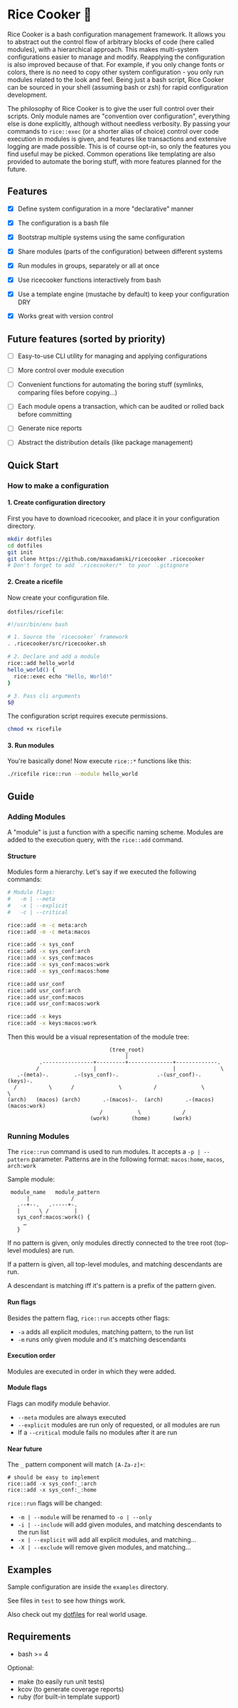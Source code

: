 # Rice Cooker 🍚

Rice Cooker is a bash configuration management framework. It allows you to abstract out the control flow of arbitrary blocks of code (here called modules), with a hierarchical approach. This makes multi-system configurations easier to manage and modify. Reapplying the configuration is also improved because of that. For example, if you only change fonts or colors, there is no need to copy other system configuration - you only run modules related to the look and feel. Being just a bash script, Rice Cooker can be sourced in your shell (assuming bash or zsh) for rapid configuration development.

The philosophy of Rice Cooker is to give the user full control over their scripts. Only module names are "convention over configuration", everything else is done explicitly, although without needless verbosity. By passing your commands to `rice::exec` (or a shorter alias of choice) control over code execution in modules is given, and features like transactions and extensive logging are made possible. This is of course opt-in, so only the features you find useful may be picked. Common operations like templating are also provided to automate the boring stuff, with more features planned for the future.



## Features

- [x] Define system configuration in a more "declarative" manner
- [x] The configuration is a bash file
- [x] Bootstrap multiple systems using the same configuration
- [x] Share modules (parts of the configuration) between different systems
- [x] Run modules in groups, separately or all at once
- [x] Use ricecooker functions interactively from bash
- [x] Use a template engine (mustache by default) to keep your configuration DRY
- [x] Works great with version control



## Future features (sorted by priority)

- [ ] Easy-to-use CLI utility for managing and applying configurations
- [ ] More control over module execution
- [ ] Convenient functions for automating the boring stuff (symlinks, comparing files before copying…)
- [ ] Each module opens a transaction, which can be audited or rolled back before committing
- [ ] Generate nice reports
- [ ] Abstract the distribution details (like package management)



## Quick Start

### How to make a configuration

#### 1. Create configuration directory

First you have to download ricecooker, and place it in your configuration directory.

```sh
mkdir dotfiles
cd dotfiles
git init
git clone https://github.com/maxadamski/ricecooker .ricecooker
# Don't forget to add `.ricecooker/*` to your `.gitignore`
```


#### 2. Create a ricefile

Now create your configuration file.

`dotfiles/ricefile`:
```sh
#!/usr/bin/env bash

# 1. Source the `ricecooker` framework
. .ricecooker/src/ricecooker.sh

# 2. Declare and add a module
rice::add hello_world
hello_world() {
  rice::exec echo "Hello, World!"
}

# 3. Pass cli arguments
$@
```

The configuration script requires execute permissions.

```sh
chmod +x ricefile
```


#### 3. Run modules

You're basically done! Now execute `rice::*` functions like this:

```sh
./ricefile rice::run --module hello_world
```



## Guide

### Adding Modules

A "module" is just a function with a specific naming scheme. Modules are added to the execution query, with the `rice::add` command.


#### Structure

Modules form a hierarchy. Let's say if we executed the following commands:

```sh
# Module flags:
#   -m | --meta
#   -x | --explicit
#   -c | --critical

rice::add -m -c meta:arch
rice::add -m -c meta:macos

rice::add -x sys_conf
rice::add -x sys_conf:arch
rice::add -x sys_conf:macos
rice::add -x sys_conf:macos:work
rice::add -x sys_conf:macos:home

rice::add usr_conf
rice::add usr_conf:arch
rice::add usr_conf:macos
rice::add usr_conf:macos:work

rice::add -x keys
rice::add -x keys:macos:work
```

Then this would be a visual representation of the module tree:

```
                                (tree_root)
                                     |
          .----------------+---------+--------------+-------------.
         /                 |                        |              \
   .-(meta)-.        .-(sys_conf)-.            .-(usr_conf)-.    (keys)-.
  /          \      /              \          /              \           \
(arch)   (macos) (arch)       .-(macos)-.  (arch)       .-(macos)   (macos:work)
                             /           \             /
                          (work)       (home)       (work)
```


### Running Modules

The `rice::run` command is used to run modules. It accepts a `-p | --pattern` parameter. 
Patterns are in the following format: `macos:home`, `macos`, `arch:work`

Sample module:

```
 module_name   module_pattern
      |             /
   .--+--.   .-----+-.
   |      \ /        |
   sys_conf:macos:work() {
     …
   }
```

If no pattern is given, only modules directly connected to the tree root (top-level modules) are run.

If a pattern is given, all top-level modules, and matching descendants are run.

A descendant is matching iff it's pattern is a prefix of the pattern given.


#### Run flags

Besides the pattern flag, `rice::run` accepts other flags:

- `-a` adds all explicit modules, matching pattern, to the run list
- `-m` runs only given module and it's matching descendants


#### Execution order

Modules are executed in order in which they were added.


#### Module flags

Flags can modify module behavior.

- `--meta` modules are always executed
- `--explicit` modules are run only of requested, or all modules are run
- If a `--critical` module fails no modules after it are run


#### Near future

The `_` pattern component will match `[A-Za-z]+`:

```
# should be easy to implement
rice::add -x sys_conf:_:arch
rice::add -x sys_conf:_:home
```

`rice::run` flags will be changed:

- `-m | --module` will be renamed to `-o | --only` 
- `-i | --include` will add given modules, and matching descendants to the run list
- `-x | --explicit` will add all explicit modules, and matching…
- `-X | --exclude` will remove given modules, and matching…



## Examples

Sample configuration are inside the `examples` directory.

See files in `test` to see how things work.

Also check out my [dotfiles](https://github.com/maxadamski/dotfiles) for real world usage.


## Requirements

- bash >= 4

Optional:
- make (to easily run unit tests)
- kcov (to generate coverage reports)
- ruby (for built-in template support)

